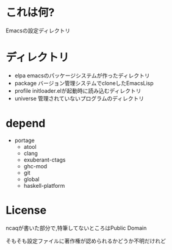 # これは何?
Emacsの設定ディレクトリ
 
# ディレクトリ
+ elpa emacsのパッケージシステムが作ったディレクトリ
+ package バージョン管理システムでcloneしたEmacsLisp
+ profile initloader.elが起動時に読み込むディレクトリ
+ universe 管理されていないプログラムのディレクトリ

# depend
* portage
  * atool
  * clang
  * exuberant-ctags
  * ghc-mod
  * git
  * global
  * haskell-platform

# License
ncaqが書いた部分で,特筆してないところはPublic Domain

そもそも設定ファイルに著作権が認められるかどうか不明だけれど